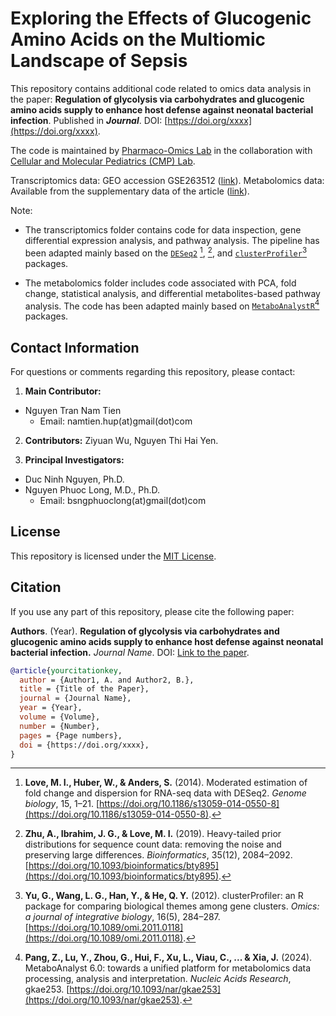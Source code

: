 # Exploring the Effects of Glucogenic Amino Acids on the Multiomic Landscape of Sepsis

This repository contains additional code related to omics data analysis in the paper: **Regulation of glycolysis via carbohydrates and glucogenic amino acids supply to enhance host defense against neonatal bacterial infection**. Published in ***Journal***. DOI: [https://doi.org/xxxx](https://doi.org/xxxx).

The code is maintained by [Pharmaco-Omics Lab](https://pharmomicslab.site/) in the collaboration with [Cellular and Molecular Pediatrics (CMP) Lab](https://ivh.ku.dk/english/research/comparative-pediatrics-and-nutrition/cellular-and-molecular-pediatrics/).

Transcriptomics data: GEO accession GSE263512 ([link](https://www.ncbi.nlm.nih.gov/geo/query/acc.cgi?acc=GSE263512)). Metabolomics data: Available from the supplementary data of the article ([link](https://doi.org/xxxx)).

Note:

  - The transcriptomics folder contains code for data inspection, gene differential expression analysis, and pathway analysis. The pipeline has been adapted mainly based on the [`DESeq2`](https://www.bioconductor.org/packages/release/bioc/vignettes/DESeq2/inst/doc/DESeq2.html) [^1], [^2], and [`clusterProfiler`](https://yulab-smu.top/biomedical-knowledge-mining-book/)[^3] packages.

  - The metabolomics folder includes code associated with PCA, fold change, statistical analysis, and differential metabolites-based pathway analysis. The code has been adapted mainly based on [`MetaboAnalystR`](https://www.metaboanalyst.ca/docs/RTutorial.xhtml)[^4] packages.

## Contact Information

For questions or comments regarding this repository, please contact:

1. **Main Contributor:**
- Nguyen Tran Nam Tien
  - Email: namtien.hup(at)gmail(dot)com

2. **Contributors:** Ziyuan Wu, Nguyen Thi Hai Yen.

3. **Principal Investigators:**
- Duc Ninh Nguyen, Ph.D.
- Nguyen Phuoc Long, M.D., Ph.D.
  - Email: bsngphuoclong(at)gmail(dot)com

## License

This repository is licensed under the [MIT License](LICENSE).

## Citation

If you use any part of this repository, please cite the following paper:

**Authors**. (Year). **Regulation of glycolysis via carbohydrates and glucogenic amino acids supply to enhance host defense against neonatal bacterial infection.** *Journal Name*. DOI: [Link to the paper](https://doi.org/xxxx).

```bibtex
@article{yourcitationkey,
  author = {Author1, A. and Author2, B.},
  title = {Title of the Paper},
  journal = {Journal Name},
  year = {Year},
  volume = {Volume},
  number = {Number},
  pages = {Page numbers},
  doi = {https://doi.org/xxxx},
}
```

[^1]: **Love, M. I., Huber, W., & Anders, S.** (2014). Moderated estimation of fold change and dispersion for RNA-seq data with DESeq2. *Genome biology*, 15, 1–21. [https://doi.org/10.1186/s13059-014-0550-8](https://doi.org/10.1186/s13059-014-0550-8).
        
[^2]: **Zhu, A., Ibrahim, J. G., & Love, M. I.** (2019). Heavy-tailed prior distributions for sequence count data: removing the noise and preserving large differences. *Bioinformatics*, 35(12), 2084–2092. [https://doi.org/10.1093/bioinformatics/bty895](https://doi.org/10.1093/bioinformatics/bty895).

[^3]: **Yu, G., Wang, L. G., Han, Y., & He, Q. Y.** (2012). clusterProfiler: an R package for comparing biological themes among gene clusters. *Omics: a journal of integrative biology*, 16(5), 284–287. [https://doi.org/10.1089/omi.2011.0118](https://doi.org/10.1089/omi.2011.0118).

[^4]: **Pang, Z., Lu, Y., Zhou, G., Hui, F., Xu, L., Viau, C., ... & Xia, J.** (2024). MetaboAnalyst 6.0: towards a unified platform for metabolomics data processing, analysis and interpretation. *Nucleic Acids Research*, gkae253. [https://doi.org/10.1093/nar/gkae253](https://doi.org/10.1093/nar/gkae253).
